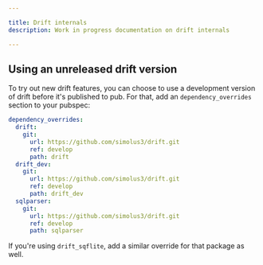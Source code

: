 ```yaml
---

title: Drift internals
description: Work in progress documentation on drift internals

---
```


## Using an unreleased drift version

To try out new drift features, you can choose to use a development version of drift before it's
published to pub. For that, add an `dependency_overrides` section to your pubspec:

```yaml
dependency_overrides:
  drift:
    git:
      url: https://github.com/simolus3/drift.git
      ref: develop
      path: drift
  drift_dev:
    git:
      url: https://github.com/simolus3/drift.git
      ref: develop
      path: drift_dev
  sqlparser:
    git:
      url: https://github.com/simolus3/drift.git
      ref: develop
      path: sqlparser
```

If you're using `drift_sqflite`, add a similar override for that package as well.
